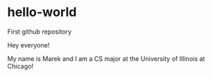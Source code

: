 # hello-world
First github repository

Hey everyone!

My name is Marek and I am a CS major at the University of Illinois at Chicago!

